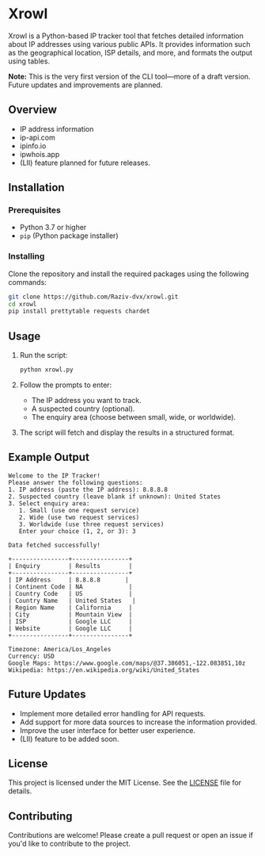 # Xrowl

Xrowl is a Python-based IP tracker tool that fetches detailed information about IP addresses using various public APIs. It provides information such as the geographical location, ISP details, and more, and formats the output using tables.

**Note:** This is the very first version of the CLI tool—more of a draft version. Future updates and improvements are planned.

## Overview

-  IP address information 
  - ip-api.com
  - ipinfo.io
  - ipwhois.app
-  (LII) feature planned for future releases.

## Installation

### Prerequisites

- Python 3.7 or higher
- `pip` (Python package installer)

### Installing 

Clone the repository and install the required packages using the following commands:

```bash
git clone https://github.com/Raziv-dvx/xrowl.git
cd xrowl
pip install prettytable requests chardet
```

## Usage

1. Run the script:

   ```bash
   python xrowl.py
   ```

2. Follow the prompts to enter:
   - The IP address you want to track.
   - A suspected country (optional).
   - The enquiry area (choose between small, wide, or worldwide).

3. The script will fetch and display the results in a structured format.

## Example Output

```
Welcome to the IP Tracker!
Please answer the following questions:
1. IP address (paste the IP address): 8.8.8.8
2. Suspected country (leave blank if unknown): United States
3. Select enquiry area:
   1. Small (use one request service)
   2. Wide (use two request services)
   3. Worldwide (use three request services)
   Enter your choice (1, 2, or 3): 3

Data fetched successfully!

+----------------+----------------+
| Enquiry        | Results        |
+----------------+----------------+
| IP Address     | 8.8.8.8       |
| Continent Code | NA             |
| Country Code   | US             |
| Country Name   | United States   |
| Region Name    | California     |
| City           | Mountain View  |
| ISP            | Google LLC     |
| Website        | Google LLC     |
+----------------+----------------+

Timezone: America/Los_Angeles
Currency: USD
Google Maps: https://www.google.com/maps/@37.386051,-122.083851,10z
Wikipedia: https://en.wikipedia.org/wiki/United_States
```

## Future Updates

- Implement more detailed error handling for API requests.
- Add support for more data sources to increase the information provided.
- Improve the user interface for better user experience.
-  (LII) feature to be added soon.

## License

This project is licensed under the MIT License. See the [LICENSE](LICENSE) file for details.

## Contributing

Contributions are welcome! Please create a pull request or open an issue if you'd like to contribute to the project.

```

